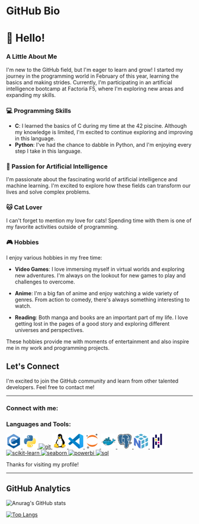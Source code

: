 # GitHub Bio

# 👋 Hello!

### A Little About Me

I'm new to the GitHub field, but I'm eager to learn and grow! I started my journey in the programming world in February of this year, learning the basics and making strides. Currently, I'm participating in an artificial intelligence bootcamp at Factoria F5, where I'm exploring new areas and expanding my skills.

### 💻 Programming Skills

- **C**: I learned the basics of C during my time at the 42 piscine. Although my knowledge is limited, I'm excited to continue exploring and improving in this language.
- **Python**: I've had the chance to dabble in Python, and I'm enjoying every step I take in this language.

### 🧠 Passion for Artificial Intelligence

I'm passionate about the fascinating world of artificial intelligence and machine learning. I'm excited to explore how these fields can transform our lives and solve complex problems.

### 🐱 Cat Lover

I can't forget to mention my love for cats! Spending time with them is one of my favorite activities outside of programming.

### 🎮 Hobbies

I enjoy various hobbies in my free time:

- **Video Games**: I love immersing myself in virtual worlds and exploring new adventures. I'm always on the lookout for new games to play and challenges to overcome.
  
- **Anime**: I'm a big fan of anime and enjoy watching a wide variety of genres. From action to comedy, there's always something interesting to watch.
  
- **Reading**: Both manga and books are an important part of my life. I love getting lost in the pages of a good story and exploring different universes and perspectives.

These hobbies provide me with moments of entertainment and also inspire me in my work and programming projects.

## Let's Connect

I'm excited to join the GitHub community and learn from other talented developers. Feel free to contact me!

---

<h3 align="left">Connect with me:</h3>
<p align="left">
  <!-- Aquí puedes añadir iconos de redes sociales si deseas -->
</p>

<h3 align="left">Languages and Tools:</h3>
<p align="left">
  <!-- Lenguajes -->
  <a href="https://www.cprogramming.com/" target="_blank" rel="noreferrer"> 
    <img src="https://raw.githubusercontent.com/devicons/devicon/master/icons/c/c-original.svg" alt="c" width="40" height="40"/> 
  </a> 
  <a href="https://www.python.org" target="_blank" rel="noreferrer"> 
    <img src="https://raw.githubusercontent.com/devicons/devicon/master/icons/python/python-original.svg" alt="python" width="40" height="40"/> 
  </a>

  <!-- Herramientas -->
  <a href="https://git-scm.com/" target="_blank" rel="noreferrer"> 
    <img src="https://www.vectorlogo.zone/logos/git-scm/git-scm-icon.svg" alt="git" width="40" height="40"/> 
  </a> 
  <a href="https://www.linux.org/" target="_blank" rel="noreferrer"> 
    <img src="https://raw.githubusercontent.com/devicons/devicon/master/icons/linux/linux-original.svg" alt="linux" width="40" height="40"/> 
  </a> 
  <a href="https://code.visualstudio.com/" target="_blank" rel="noreferrer">
    <img src="https://raw.githubusercontent.com/devicons/devicon/master/icons/vscode/vscode-original.svg" alt="vscode" width="40" height="40"/> 
  </a> 
  <a href="https://jupyter.org/" target="_blank" rel="noreferrer">
    <img src="https://raw.githubusercontent.com/devicons/devicon/master/icons/jupyter/jupyter-original.svg" alt="jupyter" width="40" height="40"/> 
  </a>
  <a href="https://www.docker.com/" target="_blank" rel="noreferrer">
    <img src="https://raw.githubusercontent.com/devicons/devicon/master/icons/docker/docker-original.svg" alt="docker" width="40" height="40"/>
  </a>
  <a href="https://www.postgresql.org/" target="_blank" rel="noreferrer">
    <img src="https://raw.githubusercontent.com/devicons/devicon/master/icons/postgresql/postgresql-original.svg" alt="postgresql" width="40" height="40"/>
  </a>

  <!-- Librerías -->
  <a href="https://numpy.org/" target="_blank" rel="noreferrer">
    <img src="https://raw.githubusercontent.com/devicons/devicon/master/icons/numpy/numpy-original.svg" alt="numpy" width="40" height="40"/> 
  </a>
  <a href="https://pandas.pydata.org/" target="_blank" rel="noreferrer">
    <img src="https://raw.githubusercontent.com/devicons/devicon/master/icons/pandas/pandas-original.svg" alt="pandas" width="40" height="40"/> 
  </a>
  <a href="https://scikit-learn.org/" target="_blank" rel="noreferrer">
    <img src="https://raw.githubusercontent.com/scikit-learn/scikit-learn/main/doc/logos/scikit-learn-logo-notext.png" alt="scikit-learn" width="40" height="40"/>
  </a>
  <a href="https://seaborn.pydata.org/" target="_blank" rel="noreferrer">
    <img src="https://seaborn.pydata.org/_static/logo-wide-lightbg.svg" alt="seaborn" width="40" height="40"/>
  </a>
  <a href="https://powerbi.microsoft.com/" target="_blank" rel="noreferrer">
    <img src="https://upload.wikimedia.org/wikipedia/commons/c/cf/New_Power_BI_Logo.svg" alt="powerbi" width="40" height="40"/>
  </a>
  <a href="https://www.microsoft.com/en-us/sql-server" target="_blank" rel="noreferrer">
    <img src="https://www.svgrepo.com/show/303229/microsoft-sql-server-logo.svg" alt="sql" width="40" height="40"/>
  </a>
</p>

Thanks for visiting my profile!

---
## GitHub Analytics

![Anurag's GitHub stats](https://github-readme-stats.vercel.app/api?username=Dolcevitta95&theme=ambient_gradient&show_icons=true)

[![Top Langs](https://github-readme-stats.vercel.app/api/top-langs/?username=Dolcevitta95&theme=ambient_gradient&layout=compact)](https://github.com/Dolcevitta95/github-readme-stats)






